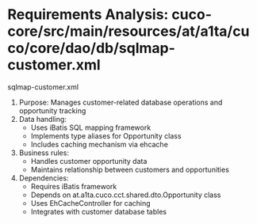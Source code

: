 # Requirements Analysis: cuco-core/src/main/resources/at/a1ta/cuco/core/dao/db/sqlmap-customer.xml

sqlmap-customer.xml
1. Purpose: Manages customer-related database operations and opportunity tracking
2. Data handling:
   - Uses iBatis SQL mapping framework
   - Implements type aliases for Opportunity class
   - Includes caching mechanism via ehcache
3. Business rules:
   - Handles customer opportunity data
   - Maintains relationship between customers and opportunities
4. Dependencies:
   - Requires iBatis framework
   - Depends on at.a1ta.cuco.cct.shared.dto.Opportunity class
   - Uses EhCacheController for caching
   - Integrates with customer database tables